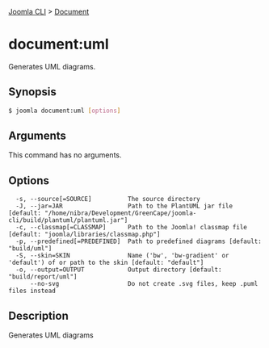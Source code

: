 [Joomla CLI](../index.md) > [Document](index.md)
# document:uml

Generates UML diagrams.

## Synopsis
```bash
$ joomla document:uml [options]
```

## Arguments
This command has no arguments.

## Options
```
  -s, --source[=SOURCE]          The source directory
  -J, --jar=JAR                  Path to the PlantUML jar file [default: "/home/nibra/Development/GreenCape/joomla-cli/build/plantuml/plantuml.jar"]
  -c, --classmap[=CLASSMAP]      Path to the Joomla! classmap file [default: "joomla/libraries/classmap.php"]
  -p, --predefined[=PREDEFINED]  Path to predefined diagrams [default: "build/uml"]
  -S, --skin=SKIN                Name ('bw', 'bw-gradient' or 'default') of or path to the skin [default: "default"]
  -o, --output=OUTPUT            Output directory [default: "build/report/uml"]
      --no-svg                   Do not create .svg files, keep .puml files instead
```

## Description

Generates UML diagrams

